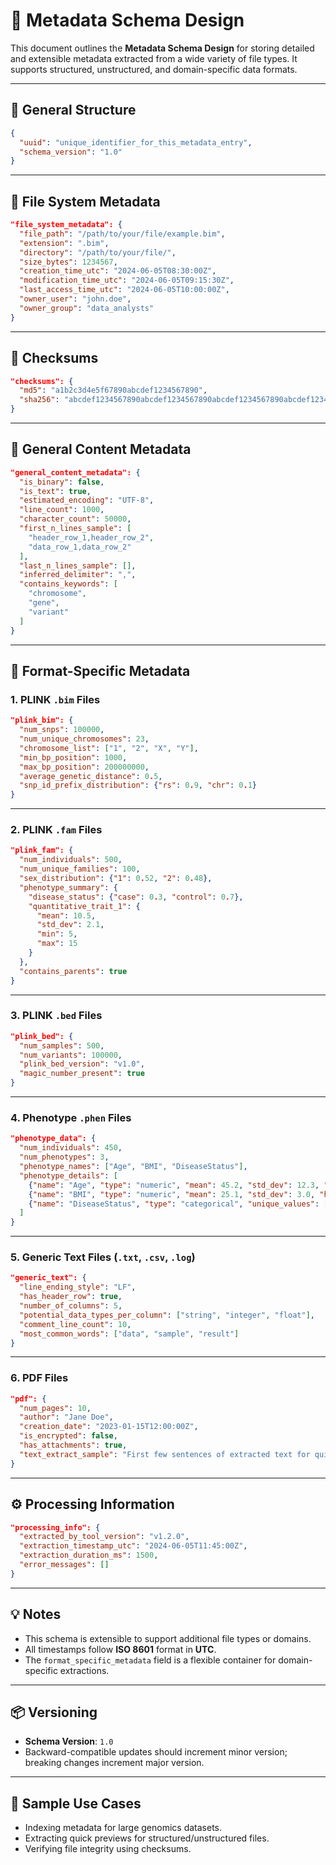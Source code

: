 # 📘 Metadata Schema Design

This document outlines the **Metadata Schema Design** for storing detailed and extensible metadata extracted from a wide variety of file types. It supports structured, unstructured, and domain-specific data formats.

---

## 🔹 General Structure

```json
{
  "uuid": "unique_identifier_for_this_metadata_entry",
  "schema_version": "1.0"
}
```

---

## 📁 File System Metadata

```json
"file_system_metadata": {
  "file_path": "/path/to/your/file/example.bim",
  "extension": ".bim",
  "directory": "/path/to/your/file/",
  "size_bytes": 1234567,
  "creation_time_utc": "2024-06-05T08:30:00Z",
  "modification_time_utc": "2024-06-05T09:15:30Z",
  "last_access_time_utc": "2024-06-05T10:00:00Z",
  "owner_user": "john.doe",
  "owner_group": "data_analysts"
}
```

---

## 🔐 Checksums

```json
"checksums": {
  "md5": "a1b2c3d4e5f67890abcdef1234567890",
  "sha256": "abcdef1234567890abcdef1234567890abcdef1234567890abcdef1234567890"
}
```

---

## 📄 General Content Metadata

```json
"general_content_metadata": {
  "is_binary": false,
  "is_text": true,
  "estimated_encoding": "UTF-8",
  "line_count": 1000,
  "character_count": 50000,
  "first_n_lines_sample": [
    "header_row_1,header_row_2",
    "data_row_1,data_row_2"
  ],
  "last_n_lines_sample": [],
  "inferred_delimiter": ",",
  "contains_keywords": [
    "chromosome",
    "gene",
    "variant"
  ]
}
```

---

## 🧬 Format-Specific Metadata

### 1. **PLINK `.bim` Files**

```json
"plink_bim": {
  "num_snps": 100000,
  "num_unique_chromosomes": 23,
  "chromosome_list": ["1", "2", "X", "Y"],
  "min_bp_position": 1000,
  "max_bp_position": 200000000,
  "average_genetic_distance": 0.5,
  "snp_id_prefix_distribution": {"rs": 0.9, "chr": 0.1}
}
```

---

### 2. **PLINK `.fam` Files**

```json
"plink_fam": {
  "num_individuals": 500,
  "num_unique_families": 100,
  "sex_distribution": {"1": 0.52, "2": 0.48},
  "phenotype_summary": {
    "disease_status": {"case": 0.3, "control": 0.7},
    "quantitative_trait_1": {
      "mean": 10.5,
      "std_dev": 2.1,
      "min": 5,
      "max": 15
    }
  },
  "contains_parents": true
}
```

---

### 3. **PLINK `.bed` Files**

```json
"plink_bed": {
  "num_samples": 500,
  "num_variants": 100000,
  "plink_bed_version": "v1.0",
  "magic_number_present": true
}
```

---

### 4. **Phenotype `.phen` Files**

```json
"phenotype_data": {
  "num_individuals": 450,
  "num_phenotypes": 3,
  "phenotype_names": ["Age", "BMI", "DiseaseStatus"],
  "phenotype_details": [
    {"name": "Age", "type": "numeric", "mean": 45.2, "std_dev": 12.3, "has_missing_values": false},
    {"name": "BMI", "type": "numeric", "mean": 25.1, "std_dev": 3.0, "has_missing_values": true},
    {"name": "DiseaseStatus", "type": "categorical", "unique_values": ["Healthy", "Affected"], "has_missing_values": false}
  ]
}
```

---

### 5. **Generic Text Files (`.txt`, `.csv`, `.log`)**

```json
"generic_text": {
  "line_ending_style": "LF",
  "has_header_row": true,
  "number_of_columns": 5,
  "potential_data_types_per_column": ["string", "integer", "float"],
  "comment_line_count": 10,
  "most_common_words": ["data", "sample", "result"]
}
```

---

### 6. **PDF Files**

```json
"pdf": {
  "num_pages": 10,
  "author": "Jane Doe",
  "creation_date": "2023-01-15T12:00:00Z",
  "is_encrypted": false,
  "has_attachments": true,
  "text_extract_sample": "First few sentences of extracted text for quick view..."
}
```

---

## ⚙️ Processing Information

```json
"processing_info": {
  "extracted_by_tool_version": "v1.2.0",
  "extraction_timestamp_utc": "2024-06-05T11:45:00Z",
  "extraction_duration_ms": 1500,
  "error_messages": []
}
```

---

## 💡 Notes

- This schema is extensible to support additional file types or domains.
- All timestamps follow **ISO 8601** format in **UTC**.
- The `format_specific_metadata` field is a flexible container for domain-specific extractions.

---

## 📦 Versioning

- **Schema Version**: `1.0`
- Backward-compatible updates should increment minor version; breaking changes increment major version.

---

## 🧪 Sample Use Cases

- Indexing metadata for large genomics datasets.
- Extracting quick previews for structured/unstructured files.
- Verifying file integrity using checksums.
